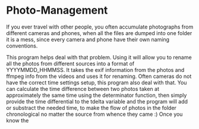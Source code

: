 # Photo-Management
If you ever travel with other people, you often accumulate photographs from different cameras and phones, when all the files are dumped into one folder it is a mess, since every camera and phone have their own naming conventions.

This program helps deal with that problem. Using it will allow you to rename all the photos from different sources into a format of YYYYMMDD_HHMMSS. It takes the exif information from the photos and ffmpeg info from the videos and uses it for renaming.
Often cameras do not have the correct time settings setup, this program also deal with that. You can calculate the time difference between two photos taken at approximately the same time using the determinator function, then simply provide the time differential to the tdelta variable and the program will add or substract the needed time, to make the flow of photos in the folder chronological no matter the source from whence they came :)
Once you know the
